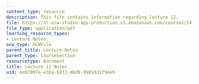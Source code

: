 ```yaml
---
content_type: resource
description: This file contains information regarding lecture 12.
file: https://ol-ocw-studio-app-production.s3.amazonaws.com/courses/14-581-international-economics-i-spring-2013/ee67087ee3ba6872d6d99981031f94e9_MIT14_581S13_classnotes12.pdf
file_type: application/pdf
learning_resource_types:
- Lecture Notes
ocw_type: OCWFile
parent_title: Lecture Notes
parent_type: CourseSection
resourcetype: Document
title: Lecture 12 Notes
uid: ee67087e-e3ba-6872-d6d9-9981031f94e9
---
```

